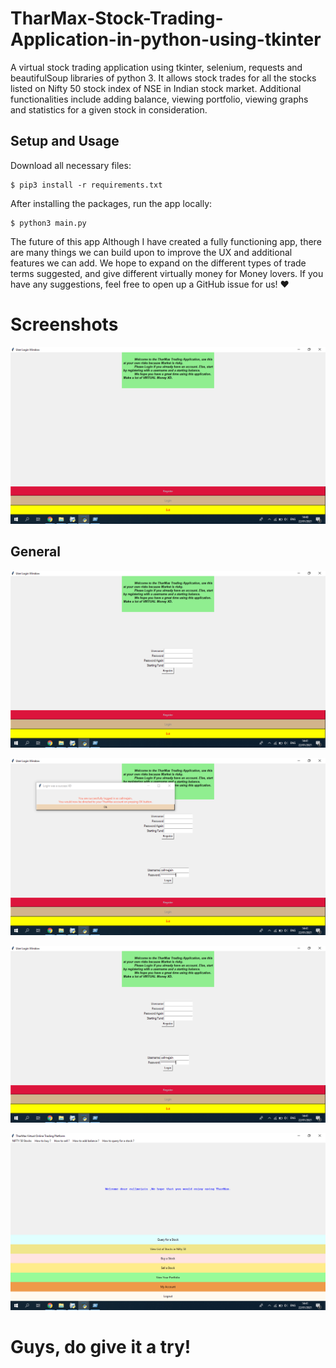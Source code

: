 # TharMax-Stock-Trading-Application-in-python-using-tkinter


A virtual stock trading application using tkinter, selenium, requests and beautifulSoup libraries of python 3. It allows stock trades for all the stocks listed on Nifty 50 stock index of NSE in Indian stock market. Additional functionalities include adding balance, viewing portfolio, viewing graphs and statistics for a given stock in consideration.


## Setup and Usage
Download all necessary files:
```ShellSession
$ pip3 install -r requirements.txt
```

After installing the packages, run the app locally:
```ShellSession
$ python3 main.py
``` 

The future of this app
Although I have created a fully functioning app, there are many things we can build upon to improve the UX and additional features we can add. We hope to expand on the different types of trade terms suggested, and give different virtually money for Money lovers. If you have any suggestions, feel free to open up a GitHub issue for us! ❤️

# Screenshots


![TharMax -  HomeScreen](https://github.com/85599/TharMax/blob/master/Screenshots/Homescreen.png)

## General

![TharMax - section 1: Signup](https://github.com/85599/TharMax/blob/master/Screenshots/signup.png)

![TharMax - section 2: Login](https://github.com/85599/TharMax/blob/master/Screenshots/login.png)

![TharMax - section 3: Login2](https://github.com/85599/TharMax/blob/master/Screenshots/login2.png)

![TharMax - section 4: Option](https://github.com/85599/TharMax/blob/master/Screenshots/Option.png)

# Guys, do give it a try!




